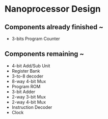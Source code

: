 # Nanoprocessor Design

<h2>Components already finished ~</h2>
<ul>
  <li>3-bits Program Counter<br></li>
</ul>

<h2>Components remaining ~</h2> 
<ul>
  <li>4-bit Add/Sub Unit</li>
  <li>Register Bank</li>
  <li>3-to-8 decoder</li>
  <li>8-way 4-bit Mux</li>
  <li>Program ROM</li>
  <li>3-bit Adder</li>
  <li>2-way 3-bit Mux</li>
  <li>2-way 4-bit Mux</li>
  <li>Instruction Decoder</li>
  <li>Clock</li>
  
  
</ul>


